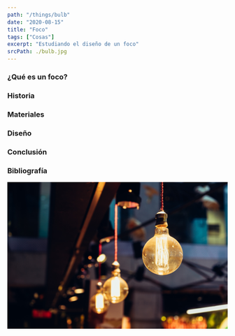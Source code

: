 ```yaml
---
path: "/things/bulb"
date: "2020-08-15"
title: "Foco"
tags: ["Cosas"]
excerpt: "Estudiando el diseño de un foco"
srcPath: ./bulb.jpg
---
```


### ¿Qué es un foco?

### Historia

### Materiales

### Diseño

### Conclusión

### Bibliografía

![foco fondo](./bulbfinal.jpg)
